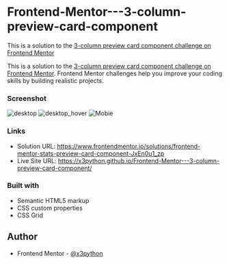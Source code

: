# Frontend-Mentor---3-column-preview-card-component
This is a solution to the [3-column preview card component challenge on Frontend Mentor](https://www.frontendmentor.io/challenges/3column-preview-card-component-pH92eAR2-)


This is a solution to the [3-column preview card component challenge on Frontend Mentor](https://www.frontendmentor.io/challenges/3column-preview-card-component-pH92eAR2-). Frontend Mentor challenges help you improve your coding skills by building realistic projects.


### Screenshot

![desktop](https://user-images.githubusercontent.com/83002862/220910450-0ea9cd11-46bd-4c2d-bdc4-d974936d9a40.gif)
![desktop_hover](https://user-images.githubusercontent.com/83002862/220910497-aa5003d5-6044-4133-9c4b-321cc851642e.gif)
![Mobie](https://user-images.githubusercontent.com/83002862/220910536-a85cb04c-2b2a-4383-b199-50c88bcb3865.gif)


### Links

- Solution URL: https://www.frontendmentor.io/solutions/frontend-mentor-stats-preview-card-component-JxEn0u1_zp
- Live Site URL: https://x3python.github.io/Frontend-Mentor---3-column-preview-card-component/

### Built with

- Semantic HTML5 markup
- CSS custom properties
- CSS Grid

## Author

- Frontend Mentor - [@x3python](https://www.frontendmentor.io/profile/x3python)

